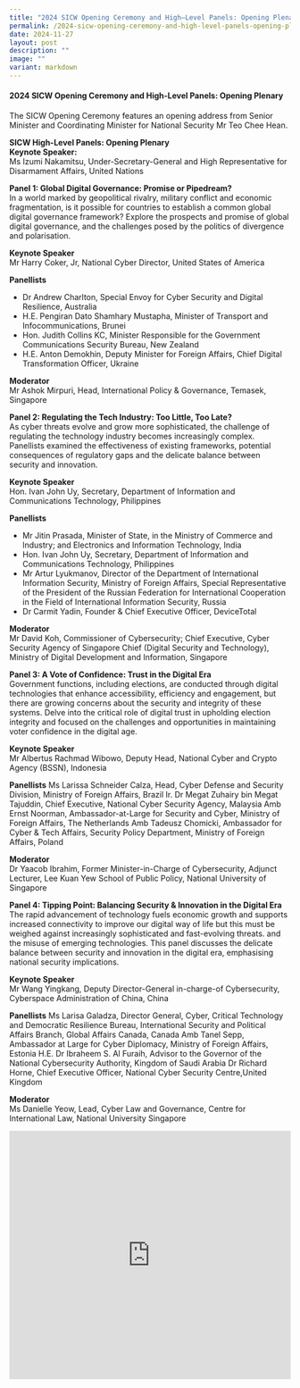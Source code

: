 ```yaml
---
title: "2024 SICW Opening Ceremony and High–Level Panels: Opening Plenary"
permalink: /2024-sicw-opening-ceremony-and-high-level-panels-opening-plenary/
date: 2024-11-27
layout: post
description: ""
image: ""
variant: markdown
---
```

#### **2024 SICW Opening Ceremony and High-Level Panels: Opening Plenary**

The SICW Opening Ceremony features an opening address from Senior Minister and Coordinating Minister for National Security Mr Teo Chee Hean.

**SICW High-Level Panels: Opening Plenary**
<br>**Keynote Speaker:**
<br>Ms Izumi Nakamitsu, Under-Secretary-General and High Representative for Disarmament Affairs, United Nations

**Panel 1: Global Digital Governance: Promise or Pipedream?**
<br>In a world marked by geopolitical rivalry, military conflict and economic fragmentation, is it possible for countries to establish a common global digital governance framework? Explore the prospects and promise of global digital governance, and the challenges posed by the politics of divergence and polarisation.

**Keynote Speaker**
<br>Mr Harry Coker, Jr, National Cyber Director, United States of America

**Panellists**
* Dr Andrew Charlton, Special Envoy for Cyber Security and Digital Resilience, Australia
* H.E. Pengiran Dato Shamhary Mustapha, Minister of Transport and Infocommunications, Brunei
* Hon. Judith Collins KC, Minister Responsible for the Government Communications Security Bureau, New Zealand
* H.E. Anton Demokhin, Deputy Minister for Foreign Affairs, Chief Digital Transformation Officer, Ukraine

**Moderator**
<br>Mr Ashok Mirpuri, Head, International Policy &amp; Governance, Temasek, Singapore

**Panel 2: Regulating the Tech Industry: Too Little, Too Late?**
<br>As cyber threats evolve and grow more sophisticated, the challenge of regulating the technology industry becomes increasingly complex. Panellists examined the effectiveness of existing frameworks, potential consequences of regulatory gaps and the delicate balance between security and innovation.

**Keynote Speaker**
<br>Hon. Ivan John Uy, Secretary, Department of Information and Communications Technology, Philippines

**Panellists**
* Mr Jitin Prasada, Minister of State, in the Ministry of Commerce and lndustry; and Electronics and Information Technology, India
* Hon. Ivan John Uy, Secretary, Department of Information and Communications Technology, Philippines
* Mr Artur Lyukmanov, Director of the Department of International Information Security, Ministry of Foreign Affairs, Special Representative of the President of the Russian Federation for International Cooperation in the Field of International Information Security, Russia
* Dr Carmit Yadin, Founder &amp; Chief Executive Officer, DeviceTotal

**Moderator**
<br>Mr David Koh, Commissioner of Cybersecurity; Chief Executive, Cyber Security Agency of Singapore Chief (Digital Security and Technology), Ministry of Digital Development and Information, Singapore

**Panel 3: A Vote of Confidence: Trust in the Digital Era**
<br>Government functions, including elections, are conducted through digital technologies that enhance accessibility, efficiency and engagement, but there are growing concerns about the security and integrity of these systems. Delve into the critical role of digital trust in upholding election integrity and focused on the challenges and opportunities in maintaining voter confidence in the digital age.

**Keynote Speaker**
<br>Mr Albertus Rachmad Wibowo, Deputy Head, National Cyber and Crypto Agency (BSSN), Indonesia

**Panellists**
Ms Larissa Schneider Calza, Head, Cyber Defense and Security Division, Ministry of Foreign Affairs, Brazil
Ir. Dr Megat Zuhairy bin Megat Tajuddin, Chief Executive, National Cyber Security Agency, Malaysia
Amb Ernst Noorman, Ambassador-at-Large for Security and Cyber, Ministry of Foreign Affairs, The Netherlands
Amb Tadeusz Chomicki, Ambassador for Cyber &amp; Tech Affairs, Security Policy Department, Ministry of Foreign Affairs, Poland

**Moderator**
<br>Dr Yaacob Ibrahim, Former Minister-in-Charge of Cybersecurity, Adjunct Lecturer, Lee Kuan Yew School of Public Policy, National University of Singapore

**Panel 4: Tipping Point: Balancing Security &amp; Innovation in the Digital Era**
<br>The rapid advancement of technology fuels economic growth and supports increased connectivity to improve our digital way of life but this must be weighed against increasingly sophisticated and fast-evolving threats. and the misuse of emerging technologies. This panel discusses the delicate balance between security and innovation in the digital era, emphasising national security implications.

**Keynote Speaker**
<br>Mr Wang Yingkang, Deputy Director-General in-charge-of Cybersecurity, Cyberspace Administration of China, China

**Panellists**
Ms Larisa Galadza, Director General, Cyber, Critical Technology and Democratic Resilience Bureau, International Security and Political Affairs Branch, Global Affairs Canada, Canada
Amb Tanel Sepp, Ambassador at Large for Cyber Diplomacy, Ministry of Foreign Affairs, Estonia
H.E. Dr Ibraheem S. Al Furaih, Advisor to the Governor of the National Cybersecurity Authority, Kingdom of Saudi Arabia
Dr Richard Horne, Chief Executive Officer, National Cyber Security Centre,United Kingdom

**Moderator**
<br>Ms Danielle Yeow, Lead, Cyber Law and Governance, Centre for International Law, National University Singapore


<iframe allowfullscreen="" allow="accelerometer; autoplay; clipboard-write; encrypted-media; gyroscope; picture-in-picture; web-share" frameborder="0" title="YouTube video player" src="https://www.youtube.com/embed/D4XBY-kfHZ8?si=Iv1La47Bd5yfet5k" width="100%" height="445"></iframe>
